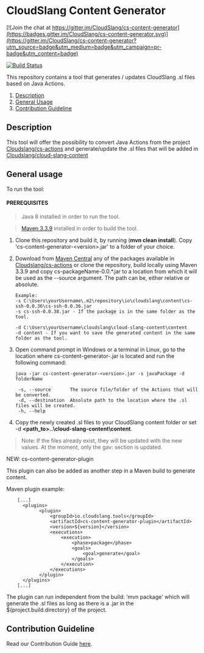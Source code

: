 CloudSlang Content Generator
============================

[![Join the chat at https://gitter.im/CloudSlang/cs-content-generator](https://badges.gitter.im/CloudSlang/cs-content-generator.svg)](https://gitter.im/CloudSlang/cs-content-generator?utm_source=badge&utm_medium=badge&utm_campaign=pr-badge&utm_content=badge)

[![Build Status](https://travis-ci.org/CloudSlang/cs-content-generator.svg?branch=master)](https://travis-ci.org/CloudSlang/cs-content-generator)


This repository contains a tool that generates / updates CloudSlang .sl files based on Java Actions.

1. [Description](#description)
2. [General Usage](#general-usage)
3. [Contribution Guideline](#contribution-guideline)

<a name="description"/>

## Description

This tool will offer the possibility to convert Java Actions from the project [Cloudslang/cs-actions](https://github.com/CloudSlang/cs-actions)
and generate/update the .sl files that will be added in [Cloudslang/cloud-slang-content](https://github.com/CloudSlang/cloud-slang-content)

<a name="general-usage"/>

## General usage

To run the tool:

#### PREREQUISITES

> Java 8 installed in order to run the tool.

> [Maven 3.3.9](https://archive.apache.org/dist/maven/maven-3/3.3.9/binaries/) installed in order to build the tool. 

1. Clone this repository and build it, by running (**mvn clean install**).
   Copy 'cs-content-generator-\<version>.jar' to a folder of your choice.

2. Download from [Maven Central](https://search.maven.org/#search%7Cga%7C1%7Cg%3A%22io.cloudslang.content%22) any of the packages 
   available in [Cloudslang/cs-actions](https://github.com/CloudSlang/cs-actions) 
   or clone the repository, build locally using Maven 3.3.9 and copy cs-packageName-0.0.*.jar to a location from which
   it will be used as the --source argument. The path can be, either relative or absolute.
   
   ```
   Example:
   -s C:\Users\yourUsername\.m2\repository\io\cloudslang\content\cs-ssh-0.0.36\cs-ssh-0.0.36.jar
   -s cs-ssh-0.0.38.jar - If the package is in the same folder as the tool.
   
   -d C:\Users\yourUsername\cloudslang\cloud-slang-content\content
   -d content - If you want to save the generated content in the same folder as the tool.
   ```
   
3. Open command prompt in Windows or a terminal in Linux, go to the location where cs-content-generator-<version>.jar 
   is located and run the following command:

    ```
    java -jar cs-content-generator-<version>.jar -s javaPackage -d folderName 

     -s, --source       The source file/folder of the Actions that will be converted.
     -d, --destination  Absolute path to the location where the .sl files will be created.
     -h, --help
    ```

4. Copy the newly created .sl files to your CloudSlang content folder or set -d **<path_to>\..\cloud-slang-content\content**.

> Note: If the files already exist, they will be updated with the new values.
        At the moment, only the gav: section is updated.
        
NEW: cs-content-generator-plugin 

This plugin can also be added as another step in a Maven build to generate content.

Maven plugin example:
```
    [...]
      <plugins>
            <plugin>
                <groupId>io.cloudslang.tools</groupId>
                <artifactId>cs-content-generator-plugin</artifactId>
                <version>${version}</version>
                <executions>
                    <execution>
                        <phase>package</phase>
                        <goals>
                            <goal>generate</goal>
                        </goals>
                    </execution>
                </executions>
            </plugin>
      </plugins>
    [...]
``` 

The plugin can run independent from the build: 'mvn package' which will generate the .sl files as long as there is a 
.jar in the ${project.build.directory} of the project.
   
<a name="contribution-guideline"/>                                       
                                       
## Contribution Guideline
                                       
Read our Contribution Guide [here](CONTRIBUTING.md).                                       
                              

